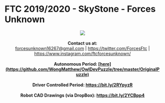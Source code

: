 # FTC 2019/2020 - SkyStone - Forces Unknown

<p align = "center">
  <img src = "https://cdn.discordapp.com/attachments/643278144207454210/646138298602881034/FORCES-UNKNOWN_VER-PURPLE.png">
  <br><br>
  <b>Contact us at:</b><br>
  <a href = "Email">forcesunknown16267@gmail.com</a> |
  <a href = "Twitter">https://twitter.com/ForcesFtc</a> |
  <a href = "Instagram">https://www.instagram.com/ftcforcesunknown/</a> 
  <br><br>
  <b>Autonomous Period: <b/><a href = "Autonomous_Period">[here](https://github.com/WongMatthew/OwlDevPuzzle/tree/master/OriginalPuzzle)</a>
  <br><br>
  <b>Driver Controlled Period: <b/><a href = "Driver_Period">https://bit.ly/2RYpyzR</a>
  <br><br>
  <b>Robot CAD Drawings (via DropBox): <b/><a href = "Driver_Period">https://bit.ly/2YCBpp4</a>
</p>
